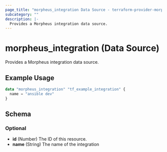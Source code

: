 ```yaml
---
page_title: "morpheus_integration Data Source - terraform-provider-morpheus"
subcategory: ""
description: |-
  Provides a Morpheus integration data source.
---
```


# morpheus_integration (Data Source)

Provides a Morpheus integration data source.

## Example Usage

```terraform
data "morpheus_integration" "tf_example_integration" {
  name = "ansible dev"
}
```

<!-- schema generated by tfplugindocs -->
## Schema

### Optional

- **id** (Number) The ID of this resource.
- **name** (String) The name of the integration